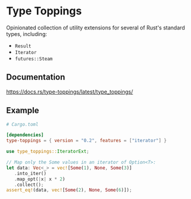 # Type Toppings

Opinionated collection of utility extensions for several of Rust's standard types, including:

- `Result`
- `Iterator`
- `futures::Steam`

## Documentation

<https://docs.rs/type-toppings/latest/type_toppings/>

## Example

```toml
# Cargo.toml

[dependencies]
type-toppings = { version = "0.2", features = ["iterator"] }
```

```rust
use type_toppings::IteratorExt;

// Map only the Some values in an iterator of Option<T>:
let data: Vec<_> = vec![Some(1), None, Some(3)]
   .into_iter()
   .map_opt(|x| x * 2)
   .collect();
assert_eq!(data, vec![Some(2), None, Some(6)]);
```
